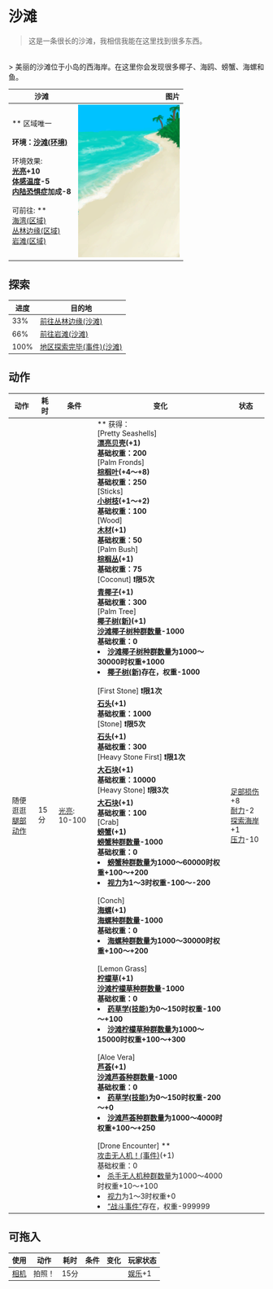 # 沙滩  
> 这是一条很长的沙滩，我相信我能在这里找到很多东西。  
<br>  
> 美丽的沙滩位于小岛的西海岸。在这里你会发现很多椰子、海鸥、螃蟹、海螺和鱼。  
  
  沙滩  |   图片   
 ----  |  ----:   
 ** 区域唯一 **<br><br>**环境：**[沙滩(环境)](Env_Beach.md)<br><br>** 环境效果: **<br>[光亮](Light.md)+10<br>[体感温度](TemperaturePerceived.md)-5<br>[内陆恐惧症](LandSickness.md)加成-8<br><br>** 可前往: **<br>[海湾(区域)](Bay.md)<br>[丛林边缘(区域)](Outskirts.md)<br>[岩滩(区域)](Rocks.md)  |  <img decoding="async" src="Sprite/Beach.png" href="a.md" style="max-width:300px;max-height:300px;">   
  
## 探索  
进度  |  目的地  
----  |  ----  
33%  |  [前往丛林边缘(沙滩)](Path_BeachToOutskirts.md)  
66%  |  [前往岩滩(沙滩)](Path_BeachToRocks.md)  
100%  |  [地区探索完毕(事件)(沙滩)](Event_BeachExplored.md)  
## 动作  
动作  |  耗时  |  条件  |  变化  |  状态  
----  |  ----  |  ----  |  ----  |  ----  
随便逛逛<br>[腿部动作](LegAction.md)  |  15分  |  [光亮](Light.md): 10-100  |  ** 获得： **<br>** [Pretty Seashells] **<br>  [漂亮贝壳](SeashellsPretty.md)(+1)<br>基础权重：200<br>** [Palm Fronds] **<br>  [棕榈叶](PalmFronds.md)(+4～+8)<br>基础权重：250<br>** [Sticks] **<br>  [小树枝](Sticks.md)(+1～+2)<br>基础权重：100<br>** [Wood] **<br>  [木材](Wood.md)(+1)<br>基础权重：50<br>** [Palm Bush] **<br>  [棕榈丛](PalmBush.md)(+1)<br>基础权重：75<br>** [Coconut] **❗限5次<br>  [青椰子](CoconutHusked.md)(+1)<br>基础权重：300<br>** [Palm Tree] **<br>  [椰子树(新)](PalmTreeNew.md)(+1)<br>[沙滩椰子树种群数量](PalmTree_BeachPop.md)-1000<br>基础权重：0<li>[沙滩椰子树种群数量](PalmTree_BeachPop.md)为1000～30000时权重+1000</li><li>[椰子树(新)](PalmTreeNew.md)存在，权重-1000</li><br>** [First Stone] **❗限1次<br>  [石头](Stone.md)(+1)<br>基础权重：1000<br>** [Stone] **❗限5次<br>  [石头](Stone.md)(+1)<br>基础权重：300<br>** [Heavy Stone First] **❗限1次<br>  [大石块](StoneHeavy.md)(+1)<br>基础权重：10000<br>** [Heavy Stone] **❗限3次<br>  [大石块](StoneHeavy.md)(+1)<br>基础权重：100<br>** [Crab] **<br>  [螃蟹](Crab.md)(+1)<br>[螃蟹种群数量](Pop_Crab.md)-1000<br>基础权重：0<li>[螃蟹种群数量](Pop_Crab.md)为1000～60000时权重+100～+200</li><li>[视力](Myopia.md)为1～3时权重-100～-200</li><br>** [Conch] **<br>  [海螺](Conch.md)(+1)<br>[海螺种群数量](Pop_Conch.md)-1000<br>基础权重：0<li>[海螺种群数量](Pop_Conch.md)为1000～30000时权重+100～+200</li><br>** [Lemon Grass] **<br>  [柠檬草](Lemongrass.md)(+1)<br>[沙滩柠檬草种群数量](LemonGrass_BeachPop.md)-1000<br>基础权重：0<li>[药草学(技能)](Skill_Herbology.md)为0～150时权重-100～+100</li><li>[沙滩柠檬草种群数量](LemonGrass_BeachPop.md)为1000～15000时权重+100～+300</li><br>** [Aloe Vera] **<br>  [芦荟](AloeVera.md)(+1)<br>[沙滩芦荟种群数量](AloeVera_BeachPop.md)-1000<br>基础权重：0<li>[药草学(技能)](Skill_Herbology.md)为0～150时权重-200～+0</li><li>[沙滩芦荟种群数量](AloeVera_BeachPop.md)为1000～4000时权重+100～+250</li><br>** [Drone Encounter] **<br>  [攻击无人机！(事件)](Event_DroneFight.md)(+1)<br>基础权重：0<li>[杀手无人机种群数量](Pop_Drone.md)为1000～4000时权重+10～+100</li><li>[视力](Myopia.md)为1～3时权重+0</li><li>[“战斗事件”](tag_FightEvent.md)存在，权重-999999</li>  |  [足部损伤](FootDamage.md)+8<br>[耐力](Stamina.md)-2<br>[探索海岸](Exploration_Beach.md)+1<br>[压力](Stress.md)-10  
## 可拖入  
使用  |  动作  |  耗时  |  条件  |  变化  |  玩家状态  
----  |  ----  |  ----  |  ----  |  ----  |  ----  
[相机](Camera.md)  |  拍照！<br>  |  15分  |    |    |  [娱乐](Entertainment.md)+1  


<script>document.title="沙滩 - 卡牌生存百科 Card Survival Wiki";</script>